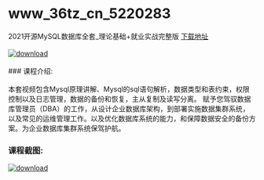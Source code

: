 # www_36tz_cn_5220283
2021开源MySQL数据库全套_理论基础+就业实战完整版
[下载地址](http://www.36tz.cn/article/5220283 "下载地址")
<br/></br>[![download](http://36tz.cn/muke_img/2021_07_1-3-300x148.png "下载地址")](http://www.36tz.cn/article/5220283 "下载地址")
<br/></br>### 课程介绍:<br/></br>本套视频包含Mysql原理讲解、Mysql的sql语句解析，数据类型和表约束，权限控制以及日志管理，数据的备份和恢复，主从复制及读写分离。
赋予您驾驭数据库管理员（DBA）的工作，从设计企业数据库架构，到部署实施数据集群系统，以及常见的运维管理工作。以及优化数据库系统的能力，和保障数据安全的备份方案。为企业数据库集群系统保驾护航。

### 课程截图:
[![download](http://36tz.cn/muke_img/2021_07_2-4.png "下载地址")](http://www.36tz.cn/article/5220283 "下载地址")
